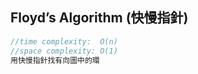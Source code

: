 ## Floyd’s Algorithm (快慢指針)
```cpp
//time complexity:  O(n)
//space complexity: O(1)
用快慢指針找有向圖中的環
```

